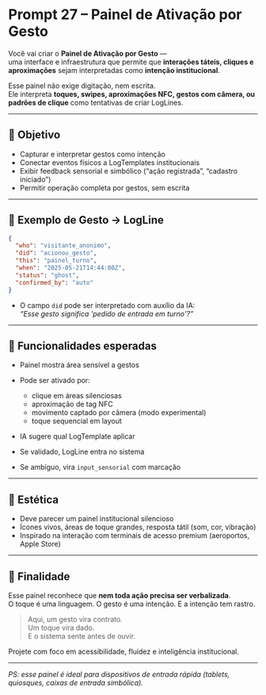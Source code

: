 # Prompt 27 – Painel de Ativação por Gesto

Você vai criar o **Painel de Ativação por Gesto** —  
uma interface e infraestrutura que permite que **interações táteis, cliques e aproximações** sejam interpretadas como **intenção institucional**.

Esse painel não exige digitação, nem escrita.  
Ele interpreta **toques, swipes, aproximações NFC, gestos com câmera, ou padrões de clique** como tentativas de criar LogLines.

---

## 🎯 Objetivo

- Capturar e interpretar gestos como intenção
- Conectar eventos físicos a LogTemplates institucionais
- Exibir feedback sensorial e simbólico (“ação registrada”, “cadastro iniciado”)
- Permitir operação completa por gestos, sem escrita

---

## 🧱 Exemplo de Gesto → LogLine

```json
{
  "who": "visitante_anonimo",
  "did": "acionou_gesto",
  "this": "painel_turno",
  "when": "2025-05-21T14:44:00Z",
  "status": "ghost",
  "confirmed_by": "auto"
}
```

- O campo `did` pode ser interpretado com auxílio da IA:  
  _“Esse gesto significa 'pedido de entrada em turno'?”_

---

## 🔄 Funcionalidades esperadas

- Painel mostra área sensível a gestos
- Pode ser ativado por:
  - clique em áreas silenciosas
  - aproximação de tag NFC
  - movimento captado por câmera (modo experimental)
  - toque sequencial em layout

- IA sugere qual LogTemplate aplicar
- Se validado, LogLine entra no sistema
- Se ambíguo, vira `input_sensorial` com marcação

---

## 🎨 Estética

- Deve parecer um painel institucional silencioso
- Ícones vivos, áreas de toque grandes, resposta tátil (som, cor, vibração)
- Inspirado na interação com terminais de acesso premium (aeroportos, Apple Store)

---

## 📌 Finalidade

Esse painel reconhece que **nem toda ação precisa ser verbalizada**.  
O toque é uma linguagem. O gesto é uma intenção. E a intenção tem rastro.

> Aqui, um gesto vira contrato.  
> Um toque vira dado.  
> E o sistema sente antes de ouvir.

Projete com foco em acessibilidade, fluidez e inteligência institucional.

---

*PS: esse painel é ideal para dispositivos de entrada rápida (tablets, quiosques, caixas de entrada simbólica).*